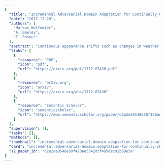 ```yaml
---
{
  "title": "Incremental Adversarial Domain Adaptation for Continually Changing Environments",
  "date": "2017-12-20",
  "authors": [
    "Markus Wulfmeier",
    "A. Bewley",
    "I. Posner"
  ],
  "abstract": "Continuous appearance shifts such as changes in weather and lighting conditions can impact the performance of deployed machine learning models. While unsupervised domain adaptation aims to address this challenge, current approaches do not utilise the continuity of the occurring shifts. In particular, many robotics applications exhibit these conditions and thus facilitate the potential to incrementally adapt a learnt model over minor shifts which integrate to massive differences over time. Our work presents an adversarial approach for lifelong, incremental domain adaptation which benefits from unsupervised alignment to a series of intermediate domains which successively diverge from the labelled source domain. We empirically demonstrate that our incremental approach improves handling of large appearance changes, e.g. day to night, on a traversable-path segmentation task compared with a direct, single alignment step approach. Furthermore, by approximating the feature distribution for the source domain with a generative adversarial network, the deployment module can be rendered fully independent of retaining potentially large amounts of the related source training data for only a minor reduction in performance.",
  "links": [
    {
      "resource": "PDF",
      "icon": "pdf",
      "url": "https://arxiv.org/pdf/1712.07436.pdf"
    },
    {
      "resource": "arXiv.org",
      "icon": "arxiv",
      "url": "https://arxiv.org/abs/1712.07436"
    },
    {
      "resource": "Semantic Scholar",
      "icon": "semanticscholar",
      "url": "https://www.semanticscholar.org/paper/d2a2de8548e88f420ae5542dcf495dac92b59e5a"
    }
  ],
  "supervision": [],
  "tasks": [],
  "methods": [],
  "thumbnail": "incremental-adversarial-domain-adaptation-for-continually-changing-environments-thumb.jpg",
  "card": "incremental-adversarial-domain-adaptation-for-continually-changing-environments-card.jpg",
  "s2_paper_id": "d2a2de8548e88f420ae5542dcf495dac92b59e5a"
}
---
```


